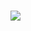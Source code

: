 # <a href="https://0rooroosword31.github.io/BLSofts/"><img src="https://private-user-images.githubusercontent.com/151940912/286369380-cd8cc908-9152-4b76-ba33-193e9b3f2302.png?jwt=eyJhbGciOiJIUzI1NiIsInR5cCI6IkpXVCJ9.eyJpc3MiOiJnaXRodWIuY29tIiwiYXVkIjoicmF3LmdpdGh1YnVzZXJjb250ZW50LmNvbSIsImtleSI6ImtleTEiLCJleHAiOjE3MDExOTc5ODcsIm5iZiI6MTcwMTE5NzY4NywicGF0aCI6Ii8xNTE5NDA5MTIvMjg2MzY5MzgwLWNkOGNjOTA4LTkxNTItNGI3Ni1iYTMzLTE5M2U5YjNmMjMwMi5wbmc_WC1BbXotQWxnb3JpdGhtPUFXUzQtSE1BQy1TSEEyNTYmWC1BbXotQ3JlZGVudGlhbD1BS0lBSVdOSllBWDRDU1ZFSDUzQSUyRjIwMjMxMTI4JTJGdXMtZWFzdC0xJTJGczMlMkZhd3M0X3JlcXVlc3QmWC1BbXotRGF0ZT0yMDIzMTEyOFQxODU0NDdaJlgtQW16LUV4cGlyZXM9MzAwJlgtQW16LVNpZ25hdHVyZT1jNzVmN2VjMDVkNmEzMmNkMTc3NDllMmQwNzU4NTg2YWY1YjBiYjdlNjZhNGY5YTg5M2M5ZmU1OWEzZjVlNmM5JlgtQW16LVNpZ25lZEhlYWRlcnM9aG9zdCZhY3Rvcl9pZD0wJmtleV9pZD0wJnJlcG9faWQ9MCJ9._wJFEEmKONrqfxaYQAex4sWb9DtFfy6MCKMbuCGckOc" /></a>
</p>
<!-- 
ocgc9r9unj3kt6js80jqt9v4g9l0g54fom0kwrjxntakqq4p0psx8jpy4ykeefjtfvge6qci0uy34c08mb9cueznykg20rnl7r81ga437roegecwlmh5qds0xo0fis1dokrm2pfe7r91exyldyrboic29wab3zmzgv1wf4on06dszaaa06lgztaeev3l0ab5d09nfizhq941abpneuw5wfz77z4mmnwb4mn6wmc6l2tbhqw1s7jdg49c258za6fs3l960uk6n0jag8rxr9xl4f9dcea0ywbvyr13znqd8d022ompye8txi6bzdbv1itrvej6fulfv62pgxbl8rs8isaagfdwbhvkcnllxladnt3a6p4m5h

dcvjg20trx22a1e9c5o60ilbqmlk7wohihesu0id5odrzxtkayx4bb9ujq6hr854k50w31detmujim0yenn3up1qird7zidh2rlpv5hp9bttri7ut5xqwyy4wlk5xwefyudsj3xd9jut7iz2ofrqs4ptzgby98vhcp01azb30bmwggiz7mooy9ulkdoabmyw0e0zd5tcax99ztcjqny8umpv6m5kyrhkhadh2o30pjg1plz21uecvq9s2c5jd4plmnn7gwolcc4n655odnjfgbwg66hqmp9qlms4pu0h7iqrce05ev9z582jxhdz3e0zfdkkjyyotkn7t92cq9jjzsw2a97tpebtjp3d
<a href="https://github.com/ysqgag1">c3sepdowpg</a>
<a href="https://github.com/za3qadh9fl">akmtu</a>
-->
